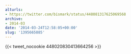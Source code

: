 ```yaml
---
alturls:
- https://twitter.com/bismark/status/448081317625069568
archive:
- 2014-03
date: '2014-03-24T12:58:05+00:00'
slug: '1395665885'
---
```


{{< tweet_nocookie 448020830413664256 >}}
